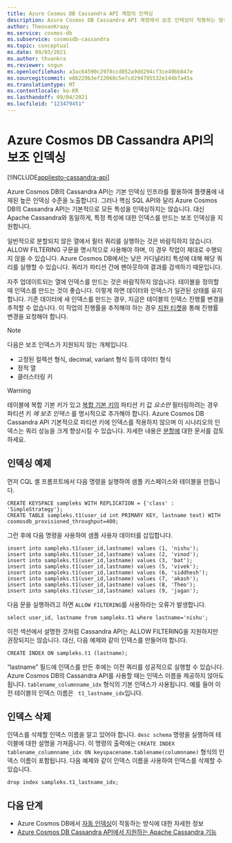 ```yaml
---
title: Azure Cosmos DB Cassandra API 계정의 인덱싱
description: Azure Cosmos DB Cassandra API 계정에서 보조 인덱싱이 작동하는 방식을 알아봅니다.
author: TheovanKraay
ms.service: cosmos-db
ms.subservice: cosmosdb-cassandra
ms.topic: conceptual
ms.date: 09/03/2021
ms.author: thvankra
ms.reviewer: sngun
ms.openlocfilehash: a3ac64590c2978ccd052a9dd294cf3ce49bb847e
ms.sourcegitcommit: e8b229b3ef22068c5e7cd294785532e144b7a45a
ms.translationtype: MT
ms.contentlocale: ko-KR
ms.lasthandoff: 09/04/2021
ms.locfileid: "123479451"
---
```

# <a name="secondary-indexing-in-azure-cosmos-db-cassandra-api"></a>Azure Cosmos DB Cassandra API의 보조 인덱싱
[!INCLUDE[appliesto-cassandra-api](../includes/appliesto-cassandra-api.md)]

Azure Cosmos DB의 Cassandra API는 기본 인덱싱 인프라를 활용하여 플랫폼에 내재된 높은 인덱싱 수준을 노출합니다. 그러나 핵심 SQL API와 달리 Azure Cosmos DB의 Cassandra API는 기본적으로 모든 특성을 인덱싱하지는 않습니다. 대신 Apache Cassandra와 동일하게, 특정 특성에 대한 인덱스를 만드는 보조 인덱싱을 지원합니다.  

일반적으로 분할되지 않은 열에서 필터 쿼리를 실행하는 것은 바람직하지 않습니다. ALLOW FILTERING 구문을 명시적으로 사용해야 하며, 이 경우 작업이 제대로 수행되지 않을 수 있습니다. Azure Cosmos DB에서는 낮은 카디널리티 특성에 대해 해당 쿼리를 실행할 수 있습니다. 쿼리가 파티션 간에 팬아웃하여 결과를 검색하기 때문입니다.

자주 업데이트되는 열에 인덱스를 만드는 것은 바람직하지 않습니다. 테이블을 정의할 때 인덱스를 만드는 것이 좋습니다. 이렇게 하면 데이터와 인덱스가 일관된 상태를 유지합니다. 기존 데이터에 새 인덱스를 만드는 경우, 지금은 테이블의 인덱스 진행률 변경을 추적할 수 없습니다. 이 작업의 진행률을 추적해야 하는 경우 [지원 티켓](../../azure-portal/supportability/how-to-create-azure-support-request.md)을 통해 진행률 변경을 요청해야 합니다.


> [!NOTE]
> 다음은 보조 인덱스가 지원되지 않는 개체입니다.
> - 고정된 컬렉션 형식, decimal, variant 형식 등의 데이터 형식
> - 정적 열
> - 클러스터링 키

> [!WARNING]
> 테이블에 복합 기본 키가 있고 [복합 기본 키의](cassandra-partitioning.md#compound-primary-key) 파티션 키 값 *요소만* 필터링하려는 경우 파티션 키 *에 보조 인덱스* 를 명시적으로 추가해야 합니다. Azure Cosmos DB Cassandra API 기본적으로 파티션 키에 인덱스를 적용하지 않으며 이 시나리오의 인덱스는 쿼리 성능을 크게 향상시킬 수 있습니다. 자세한 내용은 [분할에](cassandra-partitioning.md) 대한 문서를 검토하세요.

## <a name="indexing-example"></a>인덱싱 예제

먼저 CQL 셸 프롬프트에서 다음 명령을 실행하여 샘플 키스페이스와 테이블을 만듭니다.

```shell
CREATE KEYSPACE sampleks WITH REPLICATION = {'class' : 'SimpleStrategy'};
CREATE TABLE sampleks.t1(user_id int PRIMARY KEY, lastname text) WITH cosmosdb_provisioned_throughput=400;
``` 

그런 후에 다음 명령을 사용하여 샘플 사용자 데이터를 삽입합니다.

```shell
insert into sampleks.t1(user_id,lastname) values (1, 'nishu');
insert into sampleks.t1(user_id,lastname) values (2, 'vinod');
insert into sampleks.t1(user_id,lastname) values (3, 'bat');
insert into sampleks.t1(user_id,lastname) values (5, 'vivek');
insert into sampleks.t1(user_id,lastname) values (6, 'siddhesh');
insert into sampleks.t1(user_id,lastname) values (7, 'akash');
insert into sampleks.t1(user_id,lastname) values (8, 'Theo');
insert into sampleks.t1(user_id,lastname) values (9, 'jagan');
```

다음 문을 실행하려고 하면 `ALLOW FILTERING`를 사용하라는 오류가 발생합니다. 

```shell
select user_id, lastname from sampleks.t1 where lastname='nishu';
``` 

이전 섹션에서 설명한 것처럼 Cassandra API는 ALLOW FILTERING을 지원하지만 권장되지는 않습니다. 대신, 다음 예제와 같이 인덱스를 만들어야 합니다.

```shell
CREATE INDEX ON sampleks.t1 (lastname);
```
“lastname” 필드에 인덱스를 만든 후에는 이전 쿼리를 성공적으로 실행할 수 있습니다. Azure Cosmos DB의 Cassandra API를 사용할 때는 인덱스 이름을 제공하지 않아도 됩니다. `tablename_columnname_idx` 형식의 기본 인덱스가 사용됩니다. 예를 들어 이전 테이블의 인덱스 이름은 ` t1_lastname_idx`입니다.

## <a name="dropping-the-index"></a>인덱스 삭제 
인덱스를 삭제할 인덱스 이름을 알고 있어야 합니다. `desc schema` 명령을 실행하여 테이블에 대한 설명을 가져옵니다. 이 명령의 출력에는 `CREATE INDEX tablename_columnname_idx ON keyspacename.tablename(columnname)` 형식의 인덱스 이름이 포함됩니다. 다음 예제와 같이 인덱스 이름을 사용하여 인덱스를 삭제할 수 있습니다.

```shell
drop index sampleks.t1_lastname_idx;
```



## <a name="next-steps"></a>다음 단계
* Azure Cosmos DB에서 [자동 인덱싱](../index-overview.md)이 작동하는 방식에 대한 자세한 정보
* [Azure Cosmos DB Cassandra API에서 지원하는 Apache Cassandra 기능](cassandra-support.md)

